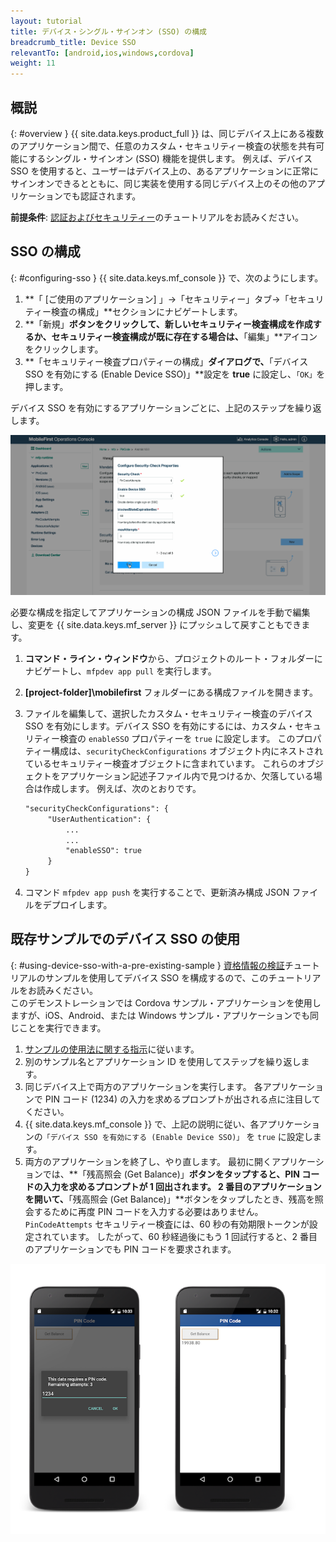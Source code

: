 ```yaml
---
layout: tutorial
title: デバイス・シングル・サインオン (SSO) の構成
breadcrumb_title: Device SSO
relevantTo: [android,ios,windows,cordova]
weight: 11
---
```

<!-- NLS_CHARSET=UTF-8 -->
## 概説
{: #overview }
{{ site.data.keys.product_full }} は、同じデバイス上にある複数のアプリケーション間で、任意のカスタム・セキュリティー検査の状態を共有可能にするシングル・サインオン (SSO) 機能を提供します。 例えば、デバイス SSO を使用すると、ユーザーはデバイス上の、あるアプリケーションに正常にサインオンできるとともに、同じ実装を使用する同じデバイス上のその他のアプリケーションでも認証されます。

**前提条件**: [認証およびセキュリティー](../)のチュートリアルをお読みください。

## SSO の構成
{: #configuring-sso }
{{ site.data.keys.mf_console }} で、次のようにします。

1. **「 [ご使用のアプリケーション] 」→「セキュリティー」タブ→「セキュリティー検査の構成」**セクションにナビゲートします。
2. **「新規」**ボタンをクリックして、新しいセキュリティー検査構成を作成するか、セキュリティー検査構成が既に存在する場合は、**「編集」**アイコンをクリックします。
3. **「セキュリティー検査プロパティーの構成」**ダイアログで、**「デバイス SSO を有効にする (Enable Device SSO)」**設定を **true** に設定し、`「OK」`を押します。

デバイス SSO を有効にするアプリケーションごとに、上記のステップを繰り返します。

<img class="gifplayer" alt="{{ site.data.keys.mf_console }} でのデバイス SSO の構成" src="enable-device-sso.png"/>

必要な構成を指定してアプリケーションの構成 JSON ファイルを手動で編集し、変更を {{ site.data.keys.mf_server }} にプッシュして戻すこともできます。

1. **コマンド・ライン・ウィンドウ**から、プロジェクトのルート・フォルダーにナビゲートし、`mfpdev app pull` を実行します。
2. **[project-folder]\mobilefirst** フォルダーにある構成ファイルを開きます。
3. ファイルを編集して、選択したカスタム・セキュリティー検査のデバイス SSO を有効にします。デバイス SSO を有効にするには、カスタム・セキュリティー検査の `enableSSO` プロパティーを `true` に設定します。 このプロパティー構成は、`securityCheckConfigurations` オブジェクト内にネストされているセキュリティー検査オブジェクトに含まれています。 これらのオブジェクトをアプリケーション記述子ファイル内で見つけるか、欠落している場合は作成します。 例えば、次のとおりです。

   ```xml
   "securityCheckConfigurations": {
        "UserAuthentication": {
            ...
            ...
            "enableSSO": true
        }
   }
   ```
   
4. コマンド `mfpdev app push` を実行することで、更新済み構成 JSON ファイルをデプロイします。

## 既存サンプルでのデバイス SSO の使用
{: #using-device-sso-with-a-pre-existing-sample }
[資格情報の検証](../credentials-validation/)チュートリアルのサンプルを使用してデバイス SSO を構成するので、このチュートリアルをお読みください。  
このデモンストレーションでは Cordova サンプル・アプリケーションを使用しますが、iOS、Android、または Windows サンプル・アプリケーションでも同じことを実行できます。

1. [サンプルの使用法に関する指示](../credentials-validation/javascript/#sample-usage)に従います。
2. 別のサンプル名とアプリケーション ID を使用してステップを繰り返します。
3. 同じデバイス上で両方のアプリケーションを実行します。 各アプリケーションで PIN コード (1234) の入力を求めるプロンプトが出される点に注目してください。
4. {{ site.data.keys.mf_console }} で、上記の説明に従い、各アプリケーションの`「デバイス SSO を有効にする (Enable Device SSO)」` を `true` に設定します。
5. 両方のアプリケーションを終了し、やり直します。 最初に開くアプリケーションでは、**「残高照会 (Get Balance)」**ボタンをタップすると、PIN コードの入力を求めるプロンプトが 1 回出されます。 2 番目のアプリケーションを開いて、**「残高照会 (Get Balance)」**ボタンをタップしたとき、残高を照会するために再度 PIN コードを入力する必要はありません。
`
PinCodeAttempts` セキュリティー検査には、60 秒の有効期限トークンが設定されています。 したがって、60 秒経過後にもう 1 回試行すると、2 番目のアプリケーションでも PIN コードを要求されます。

![PIN コード Cordova サンプル・アプリケーション](pincode-attempts-cordova.png)
